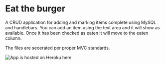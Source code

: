 # Eat the burger

A CRUD application for adding and marking items complete using MySQL and handlebars.
You can add an item using the text area and it will show as available. Once it has been checked as eaten it will move to the eaten column.

The files are seoerated per proper MVC standards.

![App is hosted on Heroku here](https://lit-escarpment-60891.herokuapp.com/)